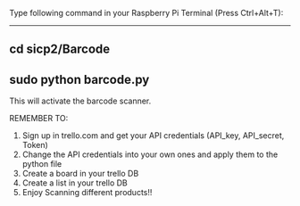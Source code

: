 Type following command in your Raspberry Pi Terminal (Press Ctrl+Alt+T):

----------
cd sicp2/Barcode
----------
sudo python barcode.py
----------

This will activate the barcode scanner.

REMEMBER TO:

1. Sign up in trello.com and get your API credentials (API_key, API_secret, Token)
2. Change the API credentials into your own ones and apply them to the python file
3. Create a board in your trello DB
4. Create a list in your trello DB
5. Enjoy Scanning different products!!


